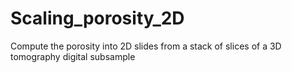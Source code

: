 # Scaling_porosity_2D
Compute the porosity into 2D slides from a stack of slices of a 3D tomography digital subsample
